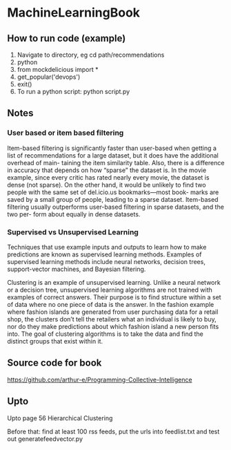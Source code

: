# MachineLearningBook

## How to run code (example)
1. Navigate to directory, eg cd path/recommendations
2. python
3. from mockdelicious import *
4. get_popular('devops')
5. exit()
6. To run a python script: python script.py

## Notes

### User based or item based filtering

Item-based filtering is significantly faster than user-based when getting a list of recommendations for a large dataset, but it does have the additional overhead of main- taining the item similarity table. Also, there is a difference in accuracy that depends on how “sparse” the dataset is. In the movie example, since every critic has rated nearly every movie, the dataset is dense (not sparse). On the other hand, it would be unlikely to find two people with the same set of del.icio.us bookmarks—most book- marks are saved by a small group of people, leading to a sparse dataset. Item-based filtering usually outperforms user-based filtering in sparse datasets, and the two per- form about equally in dense datasets.

### Supervised vs Unsupervised Learning

Techniques that use example inputs and outputs to learn how to make predictions are known as supervised learning methods. Examples of supervised learning methods include neural networks, decision trees, support-vector machines, and Bayesian filtering.

Clustering is an example of unsupervised learning. Unlike a neural network or a decision tree, unsupervised learning algorithms are not trained with examples of correct answers. Their purpose is to find structure within a set of data where no one piece of data is the answer. In the fashion example where fashion islands are generated from user purchasing data for a retail shop, the clusters don’t tell the retailers what an individual is likely to buy, nor do they make predictions about which fashion island a new person fits into. The goal of clustering algorithms is to take the data and find the distinct groups that exist within it.

## Source code for book
https://github.com/arthur-e/Programming-Collective-Intelligence

## Upto

Upto page 56
Hierarchical Clustering

Before that: find at least 100 rss feeds, put the urls into feedlist.txt and test out generatefeedvector.py
